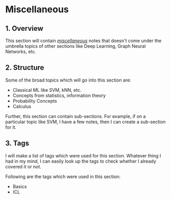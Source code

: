 # Miscellaneous

## 1. Overview

This section will contain <u>_miscellaneous_</u>  notes that doesn't come under the umbrella topics of other sections like Deep Learning, Graph Neural Networks, etc.

## 2. Structure

Some of the broad topics which will go into this section are:

- Classical ML like SVM, kNN, etc.
- Concepts from statistics, information theory
- Probability Concepts
- Calculus

Further, this section can contain sub-sections. For example, if on a particular topic like SVM, I have a few notes, then I can create a sub-section for it.

## 3. Tags

I will make a list of tags which were used for this section. Whatever thing I had in my mind, I can easily look up the tags to check whether I already covered it or not.

Following are the tags which were used in this section:

- Basics
- ICL
